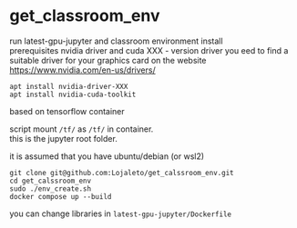 # get_classroom_env
run latest-gpu-jupyter and classroom environment install<br />
prerequisites nvidia driver and cuda
XXX - version driver
you eed to find a suitable driver for your graphics card on the website https://www.nvidia.com/en-us/drivers/

```
apt install nvidia-driver-XXX
apt install nvidia-cuda-toolkit
```

based on tensorflow container

script mount `/tf/` as `/tf/` in container.<br />
this is the jupyter root folder.<br />

it is assumed that you have ubuntu/debian (or wsl2)<br />

```
git clone git@github.com:Lojaleto/get_calssroom_env.git
cd get_calssroom_env
sudo ./env_create.sh
docker compose up --build
```

you can change libraries in ```latest-gpu-jupyter/Dockerfile```
